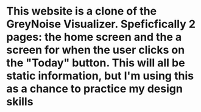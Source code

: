 # This website is a clone of the GreyNoise Visualizer. Speficfically 2 pages: the home screen and the a screen for when the user clicks on the "Today" button. This will all be static information, but I'm using this as a chance to practice my design skills
